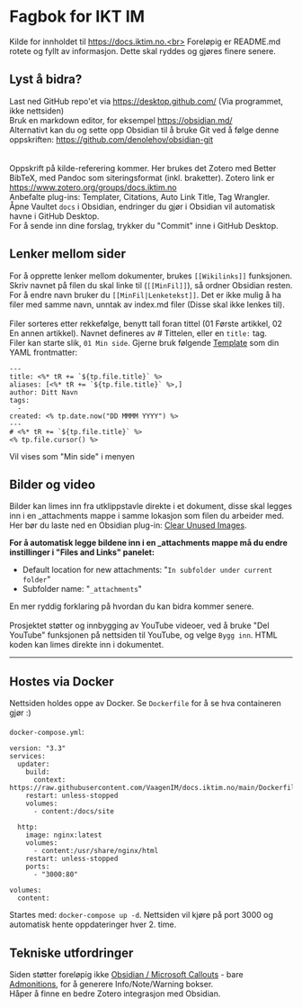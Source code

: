 # Fagbok for IKT IM
Kilde for innholdet til https://docs.iktim.no.<br>
Foreløpig er README.md rotete og fyllt av informasjon. Dette skal ryddes og gjøres finere senere.
<br>

## Lyst å bidra?
Last ned GitHub repo'et via https://desktop.github.com/ (Via programmet, ikke nettsiden)<br>
Bruk en markdown editor, for eksempel https://obsidian.md/<br>
Alternativt kan du og sette opp Obsidian til å bruke Git ved å følge denne oppskriften: https://github.com/denolehov/obsidian-git<br>
<br><br>
Oppskrift på kilde-referering kommer. Her brukes det Zotero med Better BibTeX, med Pandoc som siteringsformat (inkl. braketter). Zotero link er https://www.zotero.org/groups/docs.iktim.no
<br>
Anbefalte plug-ins: Templater, Citations, Auto Link Title, Tag Wrangler.
<br>
Åpne Vaultet `docs` i Obsidian, endringer du gjør i Obsidian vil automatisk havne i GitHub Desktop.<br>
For å sende inn dine forslag, trykker du "Commit" inne i GitHub Desktop.

## Lenker mellom sider
For å opprette lenker mellom dokumenter, brukes `[[Wikilinks]]` funksjonen. Skriv navnet på filen du skal linke til (`[[MinFil]]`), så ordner Obsidian resten. For å endre navn bruker du `[[MinFil|Lenketekst]]`. Det er ikke mulig å ha filer med samme navn, unntak av index.md filer (Disse skal ikke lenkes til).<br>
<br>
Filer sorteres etter rekkefølge, benytt tall foran tittel (01 Første artikkel, 02 En annen artikkel). Navnet defineres av # Tittelen, eller en `title:` tag.<br>
Filer kan starte slik, `01 Min side`. Gjerne bruk følgende [Template](https://github.com/SilentVoid13/Templater) som din YAML frontmatter:
```
---
title: <%* tR += `${tp.file.title}` %>
aliases: [<%* tR += `${tp.file.title}` %>,]
author: Ditt Navn
tags:
  - 
created: <% tp.date.now("DD MMMM YYYY") %>
---
# <%* tR += `${tp.file.title}` %>
<% tp.file.cursor() %>
```
Vil vises som "Min side" i menyen
<br>

## Bilder og video
Bilder kan limes inn fra utklippstavle direkte i et dokument, disse skal legges inn i en _attachments mappe i samme lokasjon som filen du arbeider med.<br>
Her bør du laste ned en Obsidian plug-in: [Clear Unused Images](https://github.com/ozntel/oz-clear-unused-images-obsidian).<br>

**For å automatisk legge bildene inn i en _attachments mappe må du endre instillinger i "Files and Links" panelet:**
- Default location for new attachments: "`In subfolder under current folder`"
- Subfolder name: "`_attachments`"

En mer ryddig forklaring på hvordan du kan bidra kommer senere.
<br><br>
Prosjektet støtter og innbygging av YouTube videoer, ved å bruke "Del YouTube" funksjonen på nettsiden til YouTube, og velge `Bygg inn`. HTML koden kan limes direkte inn i dokumentet.

---
## Hostes via Docker
Nettsiden holdes oppe av Docker. Se `Dockerfile` for å se hva containeren gjør :)
<br><br>
`docker-compose.yml`:
```
version: "3.3"
services:
  updater:
    build:
      context: https://raw.githubusercontent.com/VaagenIM/docs.iktim.no/main/Dockerfile
    restart: unless-stopped
    volumes:
      - content:/docs/site

  http:
    image: nginx:latest
    volumes:
      - content:/usr/share/nginx/html
    restart: unless-stopped
    ports:
      - "3000:80"

volumes:
  content:
```
Startes med: `docker-compose up -d`. Nettsiden vil kjøre på port 3000 og automatisk hente oppdateringer hver 2. time.

## Tekniske utfordringer
Siden støtter foreløpig ikke [Obsidian / Microsoft Callouts](https://help.obsidian.md/How+to/Use+callouts) - bare [Admonitions](https://squidfunk.github.io/mkdocs-material/reference/admonitions/#usage), for å generere Info/Note/Warning bokser.
<br>Håper å finne en bedre Zotero integrasjon med Obsidian.